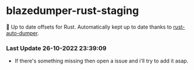 # blazedumper-rust-staging

🚀 Up to date offsets for Rust. Automatically kept up to date thanks to [rust-auto-dumper](https://github.com/Akandesh/rust-auto-dumper).


### Last Update 26-10-2022 23:39:09
- If there's something missing then open a issue and i'll try to add it asap.